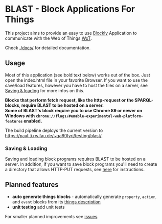 # BLAST - Block Applications For Things 
This project aims to provide an easy to use [Blockly](https://developers.google.com/blockly) Application to communicate with the Web of Things [WoT](https://www.w3.org/TR/wot-architecture/).  

Check [./docs/](docs/) for detailed documentation.

## Usage
Most of this application (see bold text below) works out of the box. Just open the index.html file in your favorite Browser.
If you want to use the save/load features, however you have to host the files on a server, see [Saving & loading](#saving--loading) for more infos on this.

**Blocks that perform fetch request, like the http-request or the SPARQL-blocks, require BLAST to be hosted on a server.**  
**Some of BLAST's block require you to use Chrome 89 or newer on Windows with `chrome://flags/#enable-experimental-web-platform-features` enabled.**

The build pipeline deploys the current version to https://paul.ti.rw.fau.de/~qa60fyri/testing/blast/.

### Saving & Loading
Saving and loading block programs requires BLAST to be hosted on a server. In addition, if you want to save block programs you'll need to create a directory that allows HTTP-PUT requests, see [here](https://github.com/wintechis/wilde13/blob/master/FAQ.md#how-can-i-create-a-read-write-linked-data-server-based-on-the-apache-http-server) for instructions. 

## Planned features
* **auto generate things blocks** - automatically generate `property`, `action`, and `event` blocks from its [things description](https://www.w3.org/TR/wot-thing-description/)
* **unit testing** add unit tests
  
For smaller planned improvements see [issues](https://github.com/wintechis/blast/issues)



